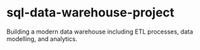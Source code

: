 # sql-data-warehouse-project
Building a modern data warehouse including ETL processes, data modelling, and analytics.
